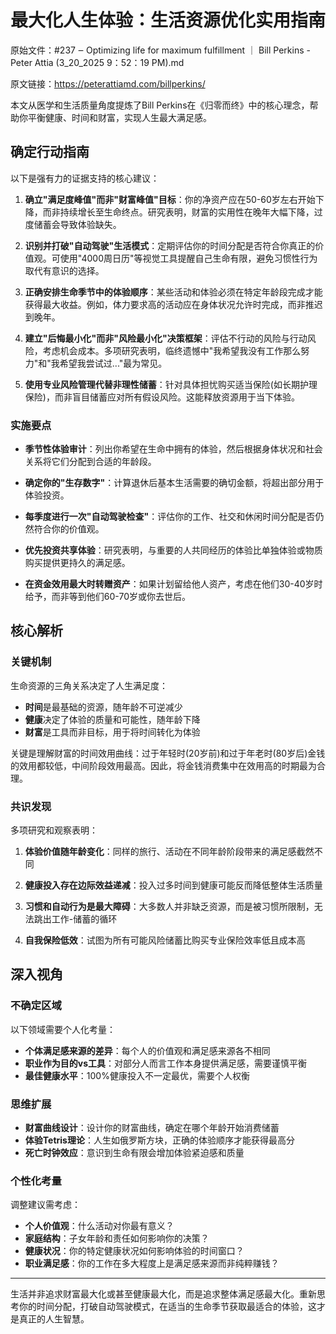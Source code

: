 # 最大化人生体验：生活资源优化实用指南

原始文件：#237 ‒ Optimizing life for maximum fulfillment ｜ Bill Perkins - Peter Attia (3_20_2025 9：52：19 PM).md

原文链接：https://peterattiamd.com/billperkins/

本文从医学和生活质量角度提炼了Bill Perkins在《归零而终》中的核心理念，帮助你平衡健康、时间和财富，实现人生最大满足感。

## 确定行动指南

以下是强有力的证据支持的核心建议：

1. **确立"满足度峰值"而非"财富峰值"目标**：你的净资产应在50-60岁左右开始下降，而非持续增长至生命终点。研究表明，财富的实用性在晚年大幅下降，过度储蓄会导致体验缺失。

2. **识别并打破"自动驾驶"生活模式**：定期评估你的时间分配是否符合你真正的价值观。可使用"4000周日历"等视觉工具提醒自己生命有限，避免习惯性行为取代有意识的选择。

3. **正确安排生命季节中的体验顺序**：某些活动和体验必须在特定年龄段完成才能获得最大收益。例如，体力要求高的活动应在身体状况允许时完成，而非推迟到晚年。

4. **建立"后悔最小化"而非"风险最小化"决策框架**：评估不行动的风险与行动风险，考虑机会成本。多项研究表明，临终遗憾中"我希望我没有工作那么努力"和"我希望我尝试过..."最为常见。

5. **使用专业风险管理代替非理性储蓄**：针对具体担忧购买适当保险(如长期护理保险)，而非盲目储蓄应对所有假设风险。这能释放资源用于当下体验。

### 实施要点

- **季节性体验审计**：列出你希望在生命中拥有的体验，然后根据身体状况和社会关系将它们分配到合适的年龄段。
  
- **确定你的"生存数字"**：计算退休后基本生活需要的确切金额，将超出部分用于体验投资。

- **每季度进行一次"自动驾驶检查"**：评估你的工作、社交和休闲时间分配是否仍然符合你的价值观。

- **优先投资共享体验**：研究表明，与重要的人共同经历的体验比单独体验或物质购买提供更持久的满足感。

- **在资金效用最大时转赠资产**：如果计划留给他人资产，考虑在他们30-40岁时给予，而非等到他们60-70岁或你去世后。

## 核心解析

### 关键机制

生命资源的三角关系决定了人生满足度：

- **时间**是最基础的资源，随年龄不可逆减少
- **健康**决定了体验的质量和可能性，随年龄下降
- **财富**是工具而非目标，用于将时间转化为体验

关键是理解财富的时间效用曲线：过于年轻时(20岁前)和过于年老时(80岁后)金钱的效用都较低，中间阶段效用最高。因此，将金钱消费集中在效用高的时期最为合理。

### 共识发现

多项研究和观察表明：

1. **体验价值随年龄变化**：同样的旅行、活动在不同年龄阶段带来的满足感截然不同

2. **健康投入存在边际效益递减**：投入过多时间到健康可能反而降低整体生活质量

3. **习惯和自动行为是最大障碍**：大多数人并非缺乏资源，而是被习惯所限制，无法跳出工作-储蓄的循环

4. **自我保险低效**：试图为所有可能风险储蓄比购买专业保险效率低且成本高

## 深入视角

### 不确定区域

以下领域需要个人化考量：

- **个体满足感来源的差异**：每个人的价值观和满足感来源各不相同
- **职业作为目的vs工具**：对部分人而言工作本身提供满足感，需要谨慎平衡
- **最佳健康水平**：100%健康投入不一定最优，需要个人权衡

### 思维扩展

- **财富曲线设计**：设计你的财富曲线，确定在哪个年龄开始消费储蓄
- **体验Tetris理论**：人生如俄罗斯方块，正确的体验顺序才能获得最高分
- **死亡时钟效应**：意识到生命有限会增加体验紧迫感和质量

### 个性化考量

调整建议需考虑：

- **个人价值观**：什么活动对你最有意义？
- **家庭结构**：子女年龄和责任如何影响你的决策？
- **健康状况**：你的特定健康状况如何影响体验的时间窗口？
- **职业满足感**：你的工作在多大程度上是满足感来源而非纯粹赚钱？

---

生活并非追求财富最大化或甚至健康最大化，而是追求整体满足感最大化。重新思考你的时间分配，打破自动驾驶模式，在适当的生命季节获取最适合的体验，这才是真正的人生智慧。